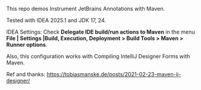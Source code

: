 This repo demos Instrument JetBrains Annotations with Maven.

Tested with IDEA 2025.1 and JDK 17, 24.

IDEA Settings:
Check **Delegate IDE build/run actions to Maven** in the
menu **File | Settings |Build, Execution, Deployment \> Build Tools \> Maven \> Runner options**.

Also, this configuration works with Compiling IntelliJ Designer Forms with Maven.

Ref and thanks:
https://tobiasmanske.de/posts/2021-02-23-maven-ij-designer/